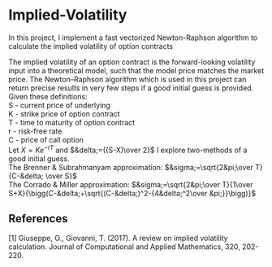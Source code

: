 # Implied-Volatility
In this project, I implement a fast vectorized Newton-Raphson algorithm to calculate the implied volatility of option contracts

The implied volatility of an option contract is the forward-looking volatility input into a theoretical model, such that the model price 
matches the market price. The Newton–Raphson algorithm which is used in this project can return precise results in very few steps if a good initial guess is provided.<br>
Given these definitions:<br>
S - current price of underlying<br>
K - strike price of option contract<br>
T - time to maturity of option contract<br>
r - risk-free rate<br>
C - price of call option<br>
Let $`X={Ke^{-rT}}`$ and $`&delta;={(S-X)\over 2}`$
I explore two-methods of a good initial guess.<br>
The Brenner & Subrahmanyam approximation: $`&sigma;=\sqrt{2&pi;\over T} {C-&delta; \over S}`$<br>
The Corrado & Miller approximation: $`&sigma;=\sqrt{2&pi;\over T}{1\over S+X}{\bigg(C-&delta;+\sqrt{(C-&delta;)^2-{4&delta;^2\over &pi;}}\bigg)}`$ 

## References
<a id="1">[1]</a> 
Giuseppe, O., Giovanni, T. (2017). 
A review on implied volatility calculation. 
Journal of Computational and Applied
Mathematics, 320, 202-220.

